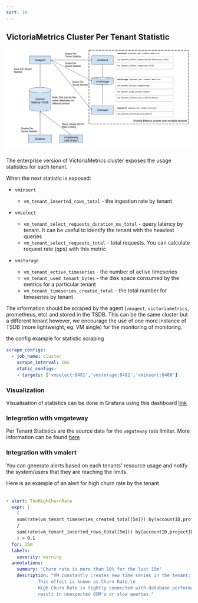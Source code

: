 ```yaml
---
sort: 19
---
```


## VictoriaMetrics Cluster Per Tenant Statistic

<img alt="cluster-per-tenant-stat" src="per-tenant-stats.jpg">

The enterprise version of VictoriaMetrics cluster exposes the usage statistics for each tenant.

When the next statistic is exposed:

- `vminsert`

    * `vm_tenant_inserted_rows_total` -  the ingestion rate by tenant
- `vmselect`

    * `vm_tenant_select_requests_duration_ms_total` -  query latency by tenant. It can be useful to identify the tenant with the heaviest queries
    * `vm_tenant_select_requests_total` - total requests. You can calculate request rate (qps) with this metric

- `vmstorage`
    * `vm_tenant_active_timeseries`  - the number of active timeseries
    * `vm_tenant_used_tenant_bytes` - the disk space consumed by the metrics for a particular tenant
    * `vm_tenant_timeseries_created_total` - the total number for timeseries by tenant


The information should be scraped by the agent (`vmagent`, `victoriametrics`, prometheus, etc) and stored in the TSDB. This can be the same cluster but a different tenant however, we encourage the use of one more instance of TSDB (more lightweight, eg. VM single) for the monitoring of monitoring.

the config example for statistic scraping

```yaml
scrape_configs:
  - job_name: cluster
    scrape_interval: 10s
    static_configs:
    - targets: ['vmselect:8481','vmstorage:8482','vminsert:8480']
```

### Visualization

Visualisation of statistics can be done in Grafana using this dashboard [link](https://github.com/VictoriaMetrics/VictoriaMetrics/tree/cluster/dashboards/clusterbytenant.json)


### Integration with vmgateway

Per Tenant Statistics are the source data for the `vmgateway` rate limiter. More information can be found [here](https://docs.victoriametrics.com/vmgateway.html)

### Integration with vmalert

You can generate alerts based on each tenants' resource usage and notify the system/users that they are reaching the limits.

Here is an example of an alert for high churn rate by the tenant

```yaml

- alert: TooHighChurnRate
  expr: |
    (
    sum(rate(vm_tenant_timeseries_created_total[5m])) by(accountID,projectID)
    /
    sum(rate(vm_tenant_inserted_rows_total[5m])) by(accountID,projectID)
    ) > 0.1
  for: 15m
  labels:
    severity: warning
  annotations:
    summary: "Churn rate is more than 10% for the last 15m"
    description: "VM constantly creates new time series in the tenant: {{ $labels.accountID }}:{{ $labels.projectID }}.\n
            This effect is known as Churn Rate.\n
            High Churn Rate is tightly connected with database performance and may
            result in unexpected OOM's or slow queries."
```
